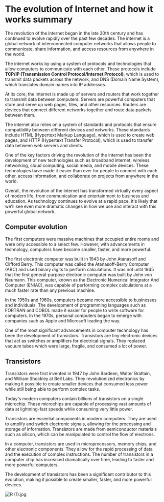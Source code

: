 # The evolution of Internet and how it works summary

The revolution of the internet began in the late 20th century and has continued to evolve rapidly over the past few decades. The internet is a global network of interconnected computer networks that allows people to communicate, share information, and access resources from anywhere in the world.

The internet works by using a system of protocols and technologies that allow computers to communicate with each other. These protocols include **TCP/IP (Transmission Control Protocol/Internet Protocol)**, which is used to transmit data packets across the network, and DNS (Domain Name System), which translates domain names into IP addresses.

At its core, the internet is made up of servers and routers that work together to transmit data between computers. Servers are powerful computers that store and serve up web pages, files, and other resources. Routers are devices that connect different networks together and route data packets between them.

The internet also relies on a system of standards and protocols that ensure compatibility between different devices and networks. These standards include HTML (Hypertext Markup Language), which is used to create web pages, and HTTP (Hypertext Transfer Protocol), which is used to transfer data between web servers and clients.

One of the key factors driving the revolution of the internet has been the development of new technologies such as broadband internet, wireless networking, cloud computing, social media, and mobile devices. These technologies have made it easier than ever for people to connect with each other, access information, and collaborate on projects from anywhere in the world.

Overall, the revolution of the internet has transformed virtually every aspect of modern life, from communication and entertainment to business and education. As technology continues to evolve at a rapid pace, it's likely that we'll see even more dramatic changes in how we use and interact with this powerful global network.

## Computer evolution

The first computers were massive machines that occupied entire rooms and were only accessible to a select few. However, with advancements in technology, computers have become smaller, faster, and more powerful.

The first electronic computer was built in 1943 by John Atanasoff and Clifford Berry. This computer was called the Atanasoff-Berry Computer (ABC) and used binary digits to perform calculations. It was not until 1945 that the first general-purpose electronic computer was built by John von Neumann. This computer, known as the Electronic Numerical Integrator And Computer (ENIAC), was capable of performing complex calculations at a much faster rate than any previous machine.

In the 1950s and 1960s, computers became more accessible to businesses and individuals. The development of programming languages such as FORTRAN and COBOL made it easier for people to write software for computers. In the 1970s, personal computers began to emerge with companies such as Apple and Microsoft leading the way.

One of the most significant advancements in computer technology has been the development of transistors. Transistors are tiny electronic devices that act as switches or amplifiers for electrical signals. They replaced vacuum tubes which were large, fragile, and consumed a lot of power.

## Transistors

Transistors were first invented in 1947 by John Bardeen, Walter Brattain, and William Shockley at Bell Labs. They revolutionized electronics by making it possible to create smaller devices that consumed less power while still being able to perform complex tasks.

Today's modern computers contain billions of transistors on a single microchip. These microchips are capable of processing vast amounts of data at lightning-fast speeds while consuming very little power.

Transistors are essential components in modern computers. They are used to amplify and switch electronic signals, allowing for the processing and storage of information. Transistors are made from semiconductor materials such as silicon, which can be manipulated to control the flow of electrons.

In a computer, transistors are used in microprocessors, memory chips, and other electronic components. They allow for the rapid processing of data and the execution of complex instructions. The number of transistors in a computer chip has increased dramatically over time, leading to faster and more powerful computers.

The development of transistors has been a significant contributor to this evolution, making it possible to create smaller, faster, and more powerful devices.

![R (1).jpg](The%20evolution%20of%20Internet%20and%20how%20it%20works%20summary%20d68123fdb16a436ba60a56a67ada1d44/R_(1).jpg)